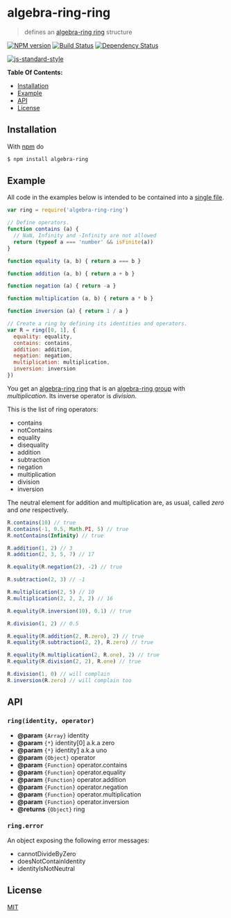 # algebra-ring-ring

> defines an [algebra-ring ring][1] structure

[![NPM version](https://badge.fury.io/js/algebra-ring.svg)](http://badge.fury.io/js/algebra-ring) [![Build Status](https://travis-ci.org/fibo/algebra-ring.svg?branch=master)](https://travis-ci.org/fibo/algebra-ring?branch=master) [![Dependency Status](https://gemnasium.com/fibo/algebra-ring.svg)](https://gemnasium.com/fibo/algebra-ring)

[![js-standard-style](https://cdn.rawgit.com/feross/standard/master/badge.svg)](https://github.com/feross/standard)

**Table Of Contents:**

* [Installation](#installation)
* [Example](#example)
* [API](#api)
* [License](#license)

## Installation

With [npm](https://npmjs.org/) do

```bash
$ npm install algebra-ring
```

## Example

All code in the examples below is intended to be contained into a [single file](https://github.com/fibo/algebra-ring-ring/blob/master/test.js).

```javascript
var ring = require('algebra-ring-ring')

// Define operators.
function contains (a) {
  // NaN, Infinity and -Infinity are not allowed
  return (typeof a === 'number' && isFinite(a))
}

function equality (a, b) { return a === b }

function addition (a, b) { return a + b }

function negation (a) { return -a }

function multiplication (a, b) { return a * b }

function inversion (a) { return 1 / a }

// Create a ring by defining its identities and operators.
var R = ring([0, 1], {
  equality: equality,
  contains: contains,
  addition: addition,
  negation: negation,
  multiplication: multiplication,
  inversion: inversion
})
```

You get an [algebra-ring ring][1] that is an [algebra-ring group][2] with *multiplication*.
Its inverse operator is *division*.

This is the list of ring operators:

* contains
* notContains
* equality
* disequality
* addition
* subtraction
* negation
* multiplication
* division
* inversion

The neutral element for addition and multiplication are, as usual, called
*zero* and *one* respectively.

```javascript
R.contains(10) // true
R.contains(-1, 0.5, Math.PI, 5) // true
R.notContains(Infinity) // true

R.addition(1, 2) // 3
R.addition(2, 3, 5, 7) // 17

R.equality(R.negation(2), -2) // true

R.subtraction(2, 3) // -1

R.multiplication(2, 5) // 10
R.multiplication(2, 2, 2, 2) // 16

R.equality(R.inversion(10), 0.1) // true

R.division(1, 2) // 0.5

R.equality(R.addition(2, R.zero), 2) // true
R.equality(R.subtraction(2, 2), R.zero) // true

R.equality(R.multiplication(2, R.one), 2) // true
R.equality(R.division(2, 2), R.one) // true

R.division(1, 0) // will complain
R.inversion(R.zero) // will complain too
```

## API

### `ring(identity, operator)`

* **@param** `{Array}` identity
* **@param** `{*}`     identity[0] a.k.a zero
* **@param** `{*}`     identity[1] a.k.a uno
* **@param** `{Object}`   operator
* **@param** `{Function}` operator.contains
* **@param** `{Function}` operator.equality
* **@param** `{Function}` operator.addition
* **@param** `{Function}` operator.negation
* **@param** `{Function}` operator.multiplication
* **@param** `{Function}` operator.inversion
* **@returns** `{Object}` ring

### `ring.error`

An object exposing the following error messages:

* cannotDivideByZero
* doesNotContainIdentity
* identityIsNotNeutral

## License

[MIT](http://g14n.info/mit-license/)

  [1]: https://en.wikipedia.org/wiki/Ring_(mathematics) "Ring"
  [2]: https://www.npmjs.com/package/algebra-ring-group "algebra-ring-group"
